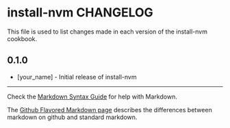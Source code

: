 # install-nvm CHANGELOG

This file is used to list changes made in each version of the install-nvm cookbook.

## 0.1.0
- [your_name] - Initial release of install-nvm

- - -
Check the [Markdown Syntax Guide](http://daringfireball.net/projects/markdown/syntax) for help with Markdown.

The [Github Flavored Markdown page](http://github.github.com/github-flavored-markdown/) describes the differences between markdown on github and standard markdown.
